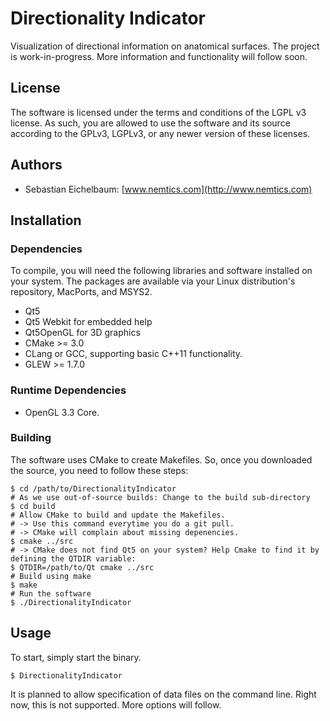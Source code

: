 # Directionality Indicator

Visualization of directional information on anatomical surfaces. The project is work-in-progress. More information and functionality will follow soon.

## License

The software is licensed under the terms and conditions of the LGPL v3 license.
As such, you are allowed to use the software and its source according to the GPLv3, LGPLv3, or any newer version of these licenses.

## Authors

* Sebastian Eichelbaum: [www.nemtics.com](http://www.nemtics.com)

## Installation

### Dependencies

To compile, you will need the following libraries and software installed on your system. The packages are available via your Linux distribution's
repository, MacPorts, and MSYS2.

* Qt5
* Qt5 Webkit for embedded help
* Qt5OpenGL for 3D graphics
* CMake >= 3.0
* CLang or GCC, supporting basic C++11 functionality.
* GLEW >= 1.7.0

### Runtime Dependencies

* OpenGL 3.3 Core.

### Building

The software uses CMake to create Makefiles. So, once you downloaded the source, you need to follow these steps:

```shell
$ cd /path/to/DirectionalityIndicator
# As we use out-of-source builds: Change to the build sub-directory
$ cd build
# Allow CMake to build and update the Makefiles. 
# -> Use this command everytime you do a git pull.
# -> CMake will complain about missing depenencies.
$ cmake ../src
# -> CMake does not find Qt5 on your system? Help Cmake to find it by defining the QTDIR variable:
$ QTDIR=/path/to/Qt cmake ../src
# Build using make
$ make
# Run the software
$ ./DirectionalityIndicator
```

## Usage

To start, simply start the binary.

```shell
$ DirectionalityIndicator
```

It is planned to allow specification of data files on the command line. Right now, this is not supported. More options will follow.

